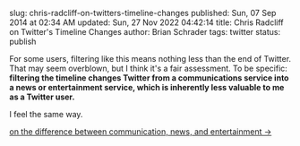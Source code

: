 slug: chris-radcliff-on-twitters-timeline-changes
published: Sun, 07 Sep 2014 at 02:34 AM
updated: Sun, 27 Nov 2022 04:42:14 
title: Chris Radcliff on Twitter's Timeline Changes
author: Brian Schrader
tags: twitter
status: publish

<div class='link'>For some users, filtering like this means nothing less than the end of Twitter. That may seem overblown, but I think it's a fair assessment. To be specific: <span style='font-weight:bold;'>filtering the timeline changes Twitter from a communications service into a news or entertainment service, which is inherently less valuable to me as a Twitter user.</span></div>

I feel the same way.

[on the difference between communication, news, and entertainment &#8594;](http://globalspin.com/2014/09/communication-news-entertainment/)
